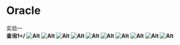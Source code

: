 # Oracle
实验一<br>
<b>查询1</<b>
![Alt](https://github.com/fangqi201610414409/Oracle/blob/master/test1/%E6%9F%A5%E8%AF%A21.1.png)
![Alt](https://github.com/fangqi201610414409/Oracle/blob/master/test1/%E6%9F%A5%E8%AF%A21.2.png)
![Alt](https://github.com/fangqi201610414409/Oracle/blob/master/test1/%E6%9F%A5%E8%AF%A21.3.png)
![Alt](https://github.com/fangqi201610414409/Oracle/blob/master/test1/1.1.png)
![Alt](https://github.com/fangqi201610414409/Oracle/blob/master/test1/1.2.png)
![Alt](https://github.com/fangqi201610414409/Oracle/blob/master/test1/%E6%9F%A5%E8%AF%A22.1.png)
![Alt](https://github.com/fangqi201610414409/Oracle/blob/master/test1/%E6%9F%A5%E8%AF%A22.2.png)
![Alt](https://github.com/fangqi201610414409/Oracle/blob/master/test1/%E6%9F%A5%E8%AF%A22.3.png)
![Alt](https://github.com/fangqi201610414409/Oracle/blob/master/test1/2.1.png)
![Alt](https://github.com/fangqi201610414409/Oracle/blob/master/test1/2.2.png)
